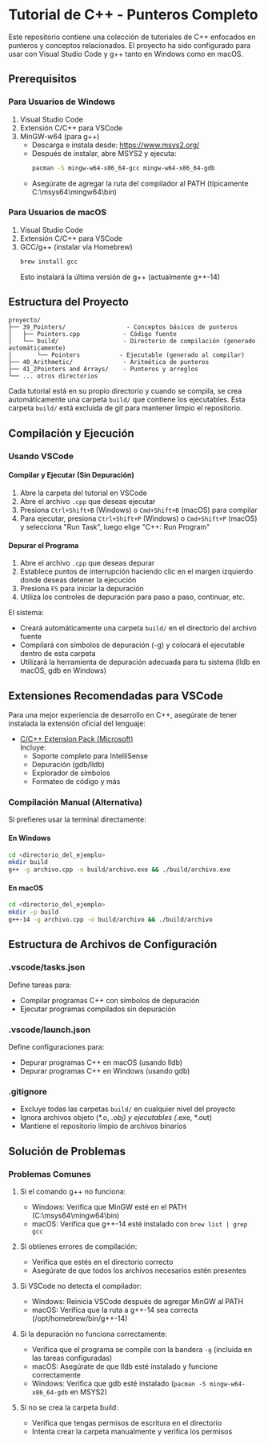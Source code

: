 # Tutorial de C++ - Punteros Completo

Este repositorio contiene una colección de tutoriales de C++ enfocados en punteros y conceptos relacionados. El proyecto ha sido configurado para usar con Visual Studio Code y g++ tanto en Windows como en macOS.

## Prerequisitos

### Para Usuarios de Windows
1. Visual Studio Code
2. Extensión C/C++ para VSCode
3. MinGW-w64 (para g++)
   - Descarga e instala desde: https://www.msys2.org/
   - Después de instalar, abre MSYS2 y ejecuta:
     ```bash
     pacman -S mingw-w64-x86_64-gcc mingw-w64-x86_64-gdb
     ```
   - Asegúrate de agregar la ruta del compilador al PATH (típicamente C:\msys64\mingw64\bin)

### Para Usuarios de macOS
1. Visual Studio Code
2. Extensión C/C++ para VSCode
3. GCC/g++ (instalar vía Homebrew)
   ```bash
   brew install gcc
   ```
   Esto instalará la última versión de g++ (actualmente g++-14)

## Estructura del Proyecto

```
proyecto/
├── 39_Pointers/                 - Conceptos básicos de punteros
│   ├── Pointers.cpp            - Código fuente
│   └── build/                  - Directorio de compilación (generado automáticamente)
│       └── Pointers           - Ejecutable (generado al compilar)
├── 40_Arithmetic/              - Aritmética de punteros
├── 41_2Pointers and Arrays/    - Punteros y arreglos
└── ... otros directorios
```

Cada tutorial está en su propio directorio y cuando se compila, se crea automáticamente una carpeta `build/` que contiene los ejecutables. Esta carpeta `build/` está excluida de git para mantener limpio el repositorio.

## Compilación y Ejecución

### Usando VSCode

#### Compilar y Ejecutar (Sin Depuración)
1. Abre la carpeta del tutorial en VSCode
2. Abre el archivo `.cpp` que deseas ejecutar
3. Presiona `Ctrl+Shift+B` (Windows) o `Cmd+Shift+B` (macOS) para compilar
4. Para ejecutar, presiona `Ctrl+Shift+P` (Windows) o `Cmd+Shift+P` (macOS) y selecciona "Run Task", luego elige "C++: Run Program"

#### Depurar el Programa
1. Abre el archivo `.cpp` que deseas depurar
2. Establece puntos de interrupción haciendo clic en el margen izquierdo donde deseas detener la ejecución
3. Presiona `F5` para iniciar la depuración
4. Utiliza los controles de depuración para paso a paso, continuar, etc.

El sistema:
- Creará automáticamente una carpeta `build/` en el directorio del archivo fuente
- Compilará con símbolos de depuración (-g) y colocará el ejecutable dentro de esta carpeta
- Utilizará la herramienta de depuración adecuada para tu sistema (lldb en macOS, gdb en Windows)

## Extensiones Recomendadas para VSCode

Para una mejor experiencia de desarrollo en C++, asegúrate de tener instalada la extensión oficial del lenguaje:

- [C/C++ Extension Pack (Microsoft)](https://marketplace.visualstudio.com/items?itemName=ms-vscode.cpptools-extension-pack)  
  Incluye:
  - Soporte completo para IntelliSense
  - Depuración (gdb/lldb)
  - Explorador de símbolos
  - Formateo de código y más


### Compilación Manual (Alternativa)

Si prefieres usar la terminal directamente:

#### En Windows
```bash
cd <directorio_del_ejemplo>
mkdir build
g++ -g archivo.cpp -o build/archivo.exe && ./build/archivo.exe
```

#### En macOS
```bash
cd <directorio_del_ejemplo>
mkdir -p build
g++-14 -g archivo.cpp -o build/archivo && ./build/archivo
```

## Estructura de Archivos de Configuración

### .vscode/tasks.json
Define tareas para:
- Compilar programas C++ con símbolos de depuración
- Ejecutar programas compilados sin depuración

### .vscode/launch.json
Define configuraciones para:
- Depurar programas C++ en macOS (usando lldb)
- Depurar programas C++ en Windows (usando gdb)

### .gitignore
- Excluye todas las carpetas `build/` en cualquier nivel del proyecto
- Ignora archivos objeto (*.o, *.obj) y ejecutables (*.exe, *.out)
- Mantiene el repositorio limpio de archivos binarios

## Solución de Problemas

### Problemas Comunes
1. Si el comando g++ no funciona:
   - Windows: Verifica que MinGW esté en el PATH (C:\msys64\mingw64\bin)
   - macOS: Verifica que g++-14 esté instalado con `brew list | grep gcc`

2. Si obtienes errores de compilación:
   - Verifica que estés en el directorio correcto
   - Asegúrate de que todos los archivos necesarios estén presentes

3. Si VSCode no detecta el compilador:
   - Windows: Reinicia VSCode después de agregar MinGW al PATH
   - macOS: Verifica que la ruta a g++-14 sea correcta (/opt/homebrew/bin/g++-14)

4. Si la depuración no funciona correctamente:
   - Verifica que el programa se compile con la bandera `-g` (incluida en las tareas configuradas)
   - macOS: Asegúrate de que lldb esté instalado y funcione correctamente
   - Windows: Verifica que gdb esté instalado (`pacman -S mingw-w64-x86_64-gdb` en MSYS2)

5. Si no se crea la carpeta build:
   - Verifica que tengas permisos de escritura en el directorio
   - Intenta crear la carpeta manualmente y verifica los permisos 